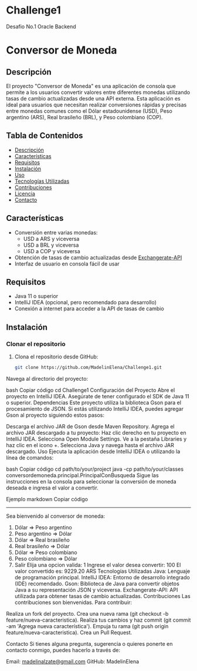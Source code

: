 # Challenge1
Desafio No.1 Oracle Backend


# Conversor de Moneda

## Descripción

El proyecto "Conversor de Moneda" es una aplicación de consola que permite a los usuarios convertir valores entre diferentes monedas utilizando tasas de cambio actualizadas desde una API externa. Esta aplicación es ideal para usuarios que necesitan realizar conversiones rápidas y precisas entre monedas comunes como el Dólar estadounidense (USD), Peso argentino (ARS), Real brasileño (BRL), y Peso colombiano (COP).

## Tabla de Contenidos

- [Descripción](#descripción)
- [Características](#características)
- [Requisitos](#requisitos)
- [Instalación](#instalación)
- [Uso](#uso)
- [Tecnologías Utilizadas](#tecnologías-utilizadas)
- [Contribuciones](#contribuciones)
- [Licencia](#licencia)
- [Contacto](#contacto)

## Características

- Conversión entre varias monedas:
  - USD a ARS y viceversa
  - USD a BRL y viceversa
  - USD a COP y viceversa
- Obtención de tasas de cambio actualizadas desde [Exchangerate-API](https://www.exchangerate-api.com/)
- Interfaz de usuario en consola fácil de usar

## Requisitos

- Java 11 o superior
- IntelliJ IDEA (opcional, pero recomendado para desarrollo)
- Conexión a internet para acceder a la API de tasas de cambio

## Instalación

### Clonar el repositorio
1. Clona el repositorio desde GitHub:

   ```bash
   git clone https://github.com/MadelinElena/Challenge1.git


Navega al directorio del proyecto:

bash
Copiar código
cd Challenge1
Configuración del Proyecto
Abre el proyecto en IntelliJ IDEA.
Asegúrate de tener configurado el SDK de Java 11 o superior.
Dependencias
Este proyecto utiliza la biblioteca Gson para el procesamiento de JSON. Si estás utilizando IntelliJ IDEA, puedes agregar Gson al proyecto siguiendo estos pasos:

Descarga el archivo JAR de Gson desde Maven Repository.
Agrega el archivo JAR descargado a tu proyecto:
Haz clic derecho en tu proyecto en IntelliJ IDEA.
Selecciona Open Module Settings.
Ve a la pestaña Libraries y haz clic en el icono +.
Selecciona Java y navega hasta el archivo JAR descargado.
Uso
Ejecuta la aplicación desde IntelliJ IDEA o utilizando la línea de comandos:

bash
Copiar código
cd path/to/your/project
java -cp path/to/your/classes conversordemoneda.principal.PrincipalConBusqueda
Sigue las instrucciones en la consola para seleccionar la conversión de moneda deseada e ingresa el valor a convertir.

Ejemplo
markdown
Copiar código
****************************************************************************** 
 Sea bienvenido al conversor de moneda:
1) Dólar => Peso argentino
2) Peso argentino => Dólar
3) Dólar => Real brasileño
4) Real brasileño => Dólar
5) Dólar => Peso colombiano
6) Peso colombiano => Dólar
7) Salir
Elija una opcion valida: 1
Ingrese el valor desea convertir: 100
El valor convertido es: 9229.20 ARS
Tecnologías Utilizadas
Java: Lenguaje de programación principal.
IntelliJ IDEA: Entorno de desarrollo integrado (IDE) recomendado.
Gson: Biblioteca de Java para convertir objetos Java a su representación JSON y viceversa.
Exchangerate-API: API utilizada para obtener tasas de cambio actualizadas.
Contribuciones
Las contribuciones son bienvenidas. Para contribuir:

Realiza un fork del proyecto.
Crea una nueva rama (git checkout -b feature/nueva-caracteristica).
Realiza tus cambios y haz commit (git commit -am 'Agrega nueva característica').
Empuja tu rama (git push origin feature/nueva-caracteristica).
Crea un Pull Request.


Contacto
Si tienes alguna pregunta, sugerencia o quieres ponerte en contacto conmigo, puedes hacerlo a través de:

Email: madelinalzate@gmail.com
GitHub: MadelinElena
